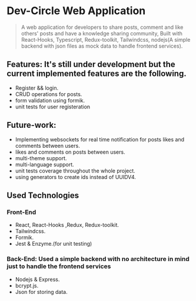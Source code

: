 # Dev-Circle Web Application
> A web application for developers to share posts, comment and like others' posts and have a knowledge sharing community, Built with React-Hooks, Typescript, Redux-toolkit, Tailwindcss, nodejs(A simple backend with  json files as mock data to handle frontend services).

## Features: It's still under development but the current implemented features are the following.

- Register && login.
- CRUD operations for posts.
- form validation using formik.
- unit tests for user registeration 

## Future-work:
- Implementing websockets for real time notification for posts likes and comments between users.
- likes and comments on posts between users.
- multi-theme support.
- multi-language support.
- unit tests coverage throughout the whole project.
- using generators to create ids instead of UUIDV4.

## Used Technologies
### Front-End

- React, React-Hooks ,Redux, Redux-toolkit.
- Tailwindcss.
- Formik.
- Jest & Enzyme.(for unit testing)

### Back-End: Used a simple backend with no architecture in mind just to handle the frontend services
- Nodejs & Express.
- bcrypt.js.
- Json for storing data.
